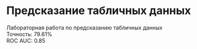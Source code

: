 # Предсказание табличных данных
Лабораторная работа по предсказанию табличных данных  
Точность: 79.61%  
ROC AUC: 0.85
